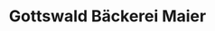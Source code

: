 ---
title: "Gottswald Bäckerei Maier"
url: /offenburg/gottswald-baeckerei-maier-dorfstrasse/
shop: Bäckerei
---